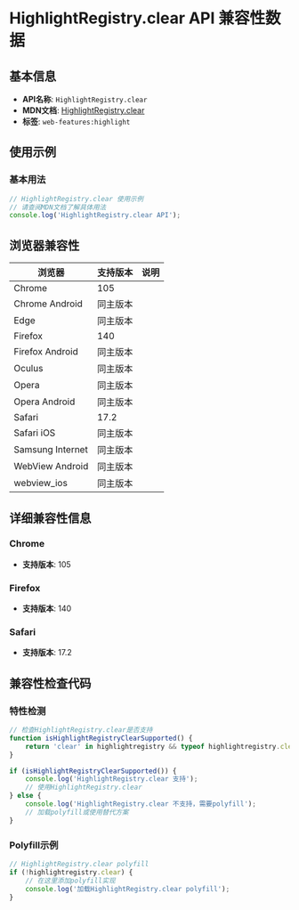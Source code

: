 # HighlightRegistry.clear API 兼容性数据

## 基本信息

- **API名称**: `HighlightRegistry.clear`
- **MDN文档**: [HighlightRegistry.clear](https://developer.mozilla.org/docs/Web/API/HighlightRegistry/clear)
- **标签**: `web-features:highlight`

## 使用示例

### 基本用法

```javascript
// HighlightRegistry.clear 使用示例
// 请查阅MDN文档了解具体用法
console.log('HighlightRegistry.clear API');
```

## 浏览器兼容性

| 浏览器 | 支持版本 | 说明 |
|--------|----------|------|
| Chrome | 105 |  |
| Chrome Android | 同主版本 |  |
| Edge | 同主版本 |  |
| Firefox | 140 |  |
| Firefox Android | 同主版本 |  |
| Oculus | 同主版本 |  |
| Opera | 同主版本 |  |
| Opera Android | 同主版本 |  |
| Safari | 17.2 |  |
| Safari iOS | 同主版本 |  |
| Samsung Internet | 同主版本 |  |
| WebView Android | 同主版本 |  |
| webview_ios | 同主版本 |  |

## 详细兼容性信息

### Chrome

- **支持版本**: 105

### Firefox

- **支持版本**: 140

### Safari

- **支持版本**: 17.2

## 兼容性检查代码

### 特性检测

```javascript
// 检查HighlightRegistry.clear是否支持
function isHighlightRegistryClearSupported() {
    return 'clear' in highlightregistry && typeof highlightregistry.clear === 'function';
}

if (isHighlightRegistryClearSupported()) {
    console.log('HighlightRegistry.clear 支持');
    // 使用HighlightRegistry.clear
} else {
    console.log('HighlightRegistry.clear 不支持，需要polyfill');
    // 加载polyfill或使用替代方案
}
```

### Polyfill示例

```javascript
// HighlightRegistry.clear polyfill
if (!highlightregistry.clear) {
    // 在这里添加polyfill实现
    console.log('加载HighlightRegistry.clear polyfill');
}
```

